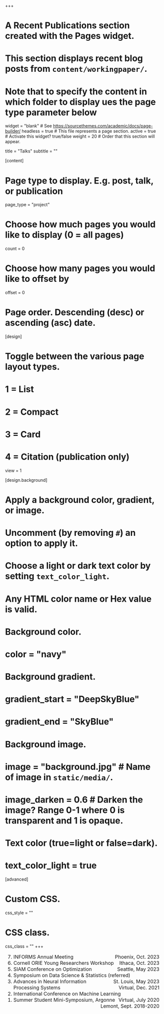 +++
# A Recent Publications section created with the Pages widget.
# This section displays recent blog posts from `content/workingpaper/`.
# Note that to specify the content in which folder to display ues the page type parameter below

widget = "blank"  # See https://sourcethemes.com/academic/docs/page-builder/
headless = true  # This file represents a page section.
active = true  # Activate this widget? true/false
weight = 20  # Order that this section will appear.

title = "Talks"
subtitle = ""

[content]
  # Page type to display. E.g. post, talk, or publication
  page_type = "project"

  # Choose how much pages you would like to display (0 = all pages)
  count = 0
  # Choose how many pages you would like to offset by
  offset = 0
  # Page order. Descending (desc) or ascending (asc) date.

[design]
  # Toggle between the various page layout types.
  #   1 = List
  #   2 = Compact
  #   3 = Card
  #   4 = Citation (publication only)
  view = 1
  
[design.background]
  # Apply a background color, gradient, or image.
  #   Uncomment (by removing `#`) an option to apply it.
  #   Choose a light or dark text color by setting `text_color_light`.
  #   Any HTML color name or Hex value is valid.
    
  # Background color.
  # color = "navy"
  
  # Background gradient.
  # gradient_start = "DeepSkyBlue"
  # gradient_end = "SkyBlue"
  
  # Background image.
  # image = "background.jpg"  # Name of image in `static/media/`.
  # image_darken = 0.6  # Darken the image? Range 0-1 where 0 is transparent and 1 is opaque.

  # Text color (true=light or false=dark).
  # text_color_light = true  
  
[advanced]
 # Custom CSS. 
 css_style = ""
 
 # CSS class.
 css_class = ""
+++

<font size="3">
<ol reversed>
<li> INFORMS Annual Meeting <span style="float:right;">Phoenix, Oct. 2023</span>
</li>
<li> Cornell ORIE Young Researchers Workshop <span style="float:right;">Ithaca, Oct. 2023</span>
</li>
<li> SIAM Conference on Optimization <span style="float:right;">Seattle, May 2023</span>
</li>
<li>Symposium on Data Science & Statistics (referred) <span style="float:right;">St. Louis, May 2023</span></li>
<li>Advances in Neural Information Processing Systems <span style="float:right;">Virtual, Dec. 2021</span>
<li>International Conference on Machine Learning <span style="float:right;">Virtual, July 2020</span>
<li>Summer Student Mini-Symposium, Argonne <span style="float:right;">Lemont, Sept. 2018-2020</span>
</ol>
</font> 



